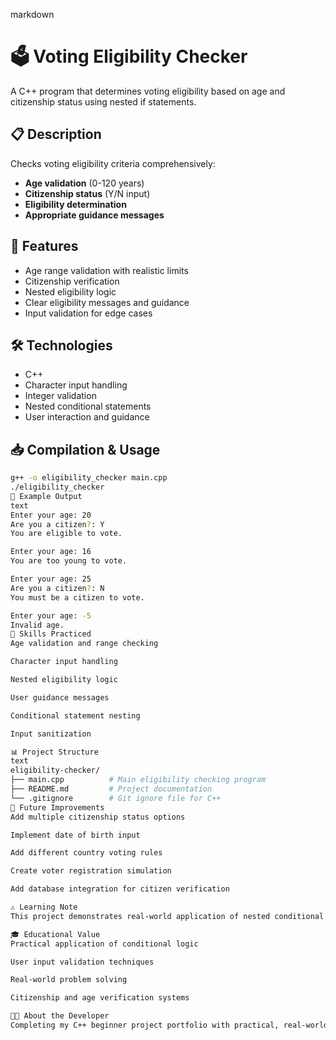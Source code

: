 markdown
# 🗳️ Voting Eligibility Checker

A C++ program that determines voting eligibility based on age and citizenship status using nested if statements.

## 📋 Description
Checks voting eligibility criteria comprehensively:
- **Age validation** (0-120 years)
- **Citizenship status** (Y/N input)
- **Eligibility determination**
- **Appropriate guidance messages**

## 🚀 Features
- Age range validation with realistic limits
- Citizenship verification
- Nested eligibility logic
- Clear eligibility messages and guidance
- Input validation for edge cases

## 🛠️ Technologies
- C++
- Character input handling
- Integer validation
- Nested conditional statements
- User interaction and guidance

## 📥 Compilation & Usage
```bash
g++ -o eligibility_checker main.cpp
./eligibility_checker
🎯 Example Output
text
Enter your age: 20
Are you a citizen?: Y
You are eligible to vote.

Enter your age: 16
You are too young to vote.

Enter your age: 25
Are you a citizen?: N
You must be a citizen to vote.

Enter your age: -5
Invalid age.
🧠 Skills Practiced
Age validation and range checking

Character input handling

Nested eligibility logic

User guidance messages

Conditional statement nesting

Input sanitization

📊 Project Structure
text
eligibility-checker/
├── main.cpp          # Main eligibility checking program
├── README.md         # Project documentation
└── .gitignore        # Git ignore file for C++
🔧 Future Improvements
Add multiple citizenship status options

Implement date of birth input

Add different country voting rules

Create voter registration simulation

Add database integration for citizen verification

⚠️ Learning Note
This project demonstrates real-world application of nested conditional logic in eligibility systems used in government and organizational applications.

🎓 Educational Value
Practical application of conditional logic

User input validation techniques

Real-world problem solving

Citizenship and age verification systems

👨‍💻 About the Developer
Completing my C++ beginner project portfolio with practical, real-world application development.
